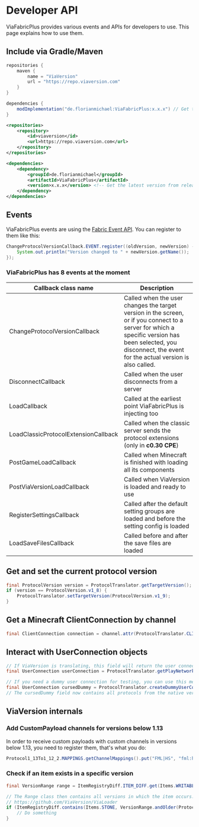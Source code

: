 # Developer API
ViaFabricPlus provides various events and APIs for developers to use. This page explains how to use them.

## Include via Gradle/Maven
```groovy
repositories {
    maven { 
        name = "ViaVersion"
        url = "https://repo.viaversion.com"
    }
}

dependencies {
    modImplementation("de.florianmichael:ViaFabricPlus:x.x.x") // Get the latest version from releases
}
```

```xml
<repositories>
    <repository>
        <id>viaversion</id>
        <url>https://repo.viaversion.com</url>
    </repository>
</repositories>

<dependencies>
    <dependency>
        <groupId>de.florianmichael</groupId>
        <artifactId>ViaFabricPlus</artifactId>
        <version>x.x.x</version> <!-- Get the latest version from releases -->
    </dependency>
</dependencies>
```

## Events
ViaFabricPlus events are using the [Fabric Event API](https://fabricmc.net/wiki/tutorial:events). You can register to them like this:
```java
ChangeProtocolVersionCallback.EVENT.register((oldVersion, newVersion) -> {
    System.out.println("Version changed to " + newVersion.getName());
});
```
### ViaFabricPlus has 8 events at the moment
| Callback class name                  | Description                                                                                                                                                                                                   |
|--------------------------------------|---------------------------------------------------------------------------------------------------------------------------------------------------------------------------------------------------------------|
| ChangeProtocolVersionCallback        | Called when the user changes the target version in the screen, or if you connect to a server for which a specific version has been selected, you disconnect, the event for the actual version is also called. |
| DisconnectCallback                   | Called when the user disconnects from a server                                                                                                                                                                |
| LoadCallback                         | Called at the earliest point ViaFabricPlus is injecting too                                                                                                                                                   |
| LoadClassicProtocolExtensionCallback | Called when the classic server sends the protocol extensions (only in **c0.30 CPE**)                                                                                                                          |
| PostGameLoadCallback                 | Called when Minecraft is finished with loading all its components                                                                                                                                             |
| PostViaVersionLoadCallback           | Called when ViaVersion is loaded and ready to use                                                                                                                                                             |
| RegisterSettingsCallback             | Called after the default setting groups are loaded and before the setting config is loaded                                                                                                                    |
| LoadSaveFilesCallback                | Called before and after the save files are loaded                                                                                                                                                             |

## Get and set the current protocol version
```java
final ProtocolVersion version = ProtocolTranslator.getTargetVersion();
if (version == ProtocolVersion.v1_8) {
    ProtocolTranslator.setTargetVersion(ProtocolVersion.v1_9);
}
```

## Get a Minecraft ClientConnection by channel
```java
final ClientConnection connection = channel.attr(ProtocolTranslator.CLIENT_CONNECTION_ATTRIBUTE_KEY).get();
```

## Interact with UserConnection objects
```java
// If ViaVersion is translating, this field will return the user connection of the client
final UserConnection userConnection = ProtocolTranslator.getPlayNetworkUserConnection();

// If you need a dummy user connection for testing, you can use this method
final UserConnection cursedDummy = ProtocolTranslator.createDummyUserConnection(ProtocolTranslator.NATIVE_VERSION, ProtocolVersion.v1_18_2);
// The cursedDummy field now contains all protocols from the native version to 1.18.2
```

## ViaVersion internals
### Add CustomPayload channels for versions below 1.13
In order to receive custom payloads with custom channels in versions below 1.13, you need to register them, that's what you do:
```java
Protocol1_13To1_12_2.MAPPINGS.getChannelMappings().put("FML|HS", "fml:hs");
```

### Check if an item exists in a specific version
```java
final VersionRange range = ItemRegistryDiff.ITEM_DIFF.get(Items.WRITABLE_BOOK); // If an item does not appear in the item map, it has always existed

// The Range class then contains all versions in which the item occurs. 
// https://github.com/ViaVersion/ViaLoader
if (ItemRegistryDiff.contains(Items.STONE, VersionRange.andOlder(ProtocolVersion.v1_8))) {
    // Do something
}
```
